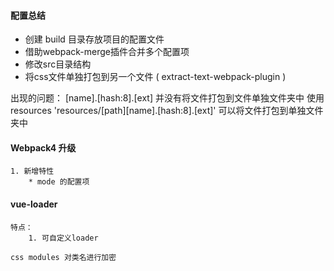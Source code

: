 #### 配置总结
* 创建 build 目录存放项目的配置文件
* 借助webpack-merge插件合并多个配置项
* 修改src目录结构
* 将css文件单独打包到另一个文件 ( extract-text-webpack-plugin )

出现的问题：
    [name].[hash:8].[ext]  并没有将文件打包到文件单独文件夹中
    使用resources  'resources/[path][name].[hash:8].[ext]' 可以将文件打包到单独文件夹中




#### Webpack4 升级
    1. 新增特性
        * mode 的配置项

#### vue-loader
    特点：
        1. 可自定义loader
    
    css modules 对类名进行加密